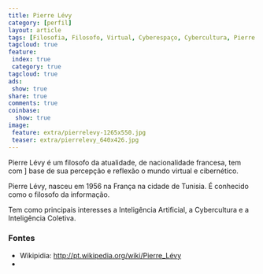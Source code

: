 ```yaml
---
title: Pierre Lévy
category: [perfil]
layout: article
tags: [Filosofia, Filosofo, Virtual, Cyberespaço, Cybercultura, Pierre Lévy, Reflexão]
tagcloud: true
feature:
 index: true
 category: true
tagcloud: true
ads: 
 show: true
share: true
comments: true
coinbase:
  show: true
image:
 feature: extra/pierrelevy-1265x550.jpg
 teaser: extra/pierrelevy_640x426.jpg
---
```


Pierre Lévy é um filosofo da atualidade, de nacionalidade francesa, tem com ]
base de sua percepção e reflexão o mundo virtual e cibernético.

<!--more-->

Pierre Lévy, nasceu em 1956 na França na cidade de Tunisia. É conhecido como
o filosofo da informação.

Tem como principais interesses a Inteligência Artificial, a Cybercultura e a 
Inteligência Coletiva.

### Fontes

 * Wikipidia: http://pt.wikipedia.org/wiki/Pierre_Lévy
 * 
